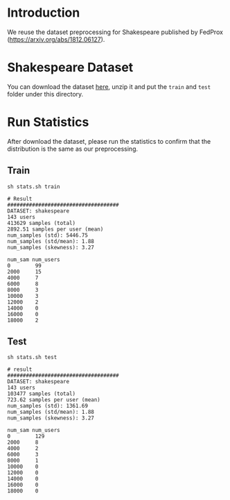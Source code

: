 # Introduction
We reuse the dataset preprocessing for Shakespeare published by FedProx (https://arxiv.org/abs/1812.06127).

# Shakespeare Dataset

You can download the dataset [here](https://drive.google.com/file/d/1cVpkJA0cIKN4t-n5Fl95sPlAzhGgE_ZJ/view?usp=sharing), unzip it and put the `train` and `test` folder under this directory.


# Run Statistics

After download the dataset, please run the statistics to confirm that the distribution is the same as our preprocessing.

## Train
```
sh stats.sh train

# Result
####################################
DATASET: shakespeare
143 users
413629 samples (total)
2892.51 samples per user (mean)
num_samples (std): 5446.75
num_samples (std/mean): 1.88
num_samples (skewness): 3.27

num_sam num_users
0        99
2000     15
4000     7
6000     8
8000     3
10000    3
12000    2
14000    0
16000    0
18000    2
```

## Test
```
sh stats.sh test

# result
####################################
DATASET: shakespeare
143 users
103477 samples (total)
723.62 samples per user (mean)
num_samples (std): 1361.69
num_samples (std/mean): 1.88
num_samples (skewness): 3.27

num_sam num_users
0        129
2000     8
4000     2
6000     3
8000     1
10000    0
12000    0
14000    0
16000    0
18000    0

```

